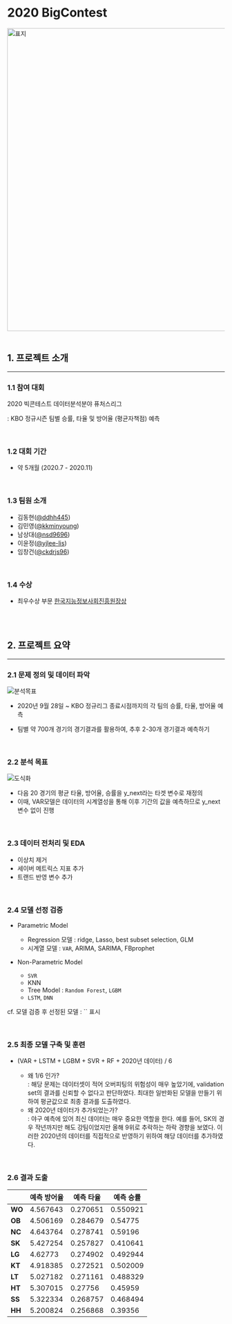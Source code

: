 # **2020 BigContest**
<img width="702" alt="표지" src="https://user-images.githubusercontent.com/61506233/94525753-83281680-026f-11eb-8f1b-043e5d73d01f.png">

<br/>
<br/>

## **1. 프로젝트 소개**
------------------------------------
### **1.1 참여 대회**
2020 빅콘테스트 데이터분석분야 퓨처스리그 

: KBO 정규시즌 팀별 승률, 타율 및 방어율 (평균자책점) 예측

<br/>


### **1.2 대회 기간**
- 약 5개월 (2020.7 - 2020.11)

<br/>

### **1.3 팀원 소개** 
- 김동현([@ddhh445](https://github.com/ddhh445))
- 김민영([@kkminyoung](https://github.com/kkminyoung))
- 남상대([@nsd9696](https://github.com/nsd9696))
- 이윤정([@yjlee-lis](https://github.com/yjlee-lis))
- 임창건([@ckdrjs96](https://github.com/ckdrjs96))   

<br/>


### **1.4 수상** 
- 최우수상 부문 [한국지능정보사회진흥원장상](https://www.bigcontest.or.kr/introduce/history2020.php) 

<br/>
<br/>



## **2. 프로젝트 요약**
-------------------------------------------------------------
### **2.1 문제 정의 및 데이터 파악**
![분석목표](https://user-images.githubusercontent.com/68377953/128633700-f6dacfa3-bc91-43c4-9938-d02221ce586e.PNG)

- 2020년 9월 28일 ~ KBO 정규리그 종료시점까지의 각 팀의 승률, 타율, 방어율 예측 

- 팀별 약 700개 경기의 경기결과를 활용하여, 추후 2-30개 경기결과 예측하기 

<br/>






### **2.2 분석 목표**

![도식화](https://user-images.githubusercontent.com/68377953/128633772-5e55666c-f59f-4f2a-a8e3-f96e0cdb6787.PNG)

- 다음 20 경기의 평균 타율, 방어율, 승률을 y_next라는 타겟 변수로 재정의   
- 이때, VAR모델은 데이터의 시계열성을 통해 이후 기간의 값을 예측하므로 y_next 변수 없이 진행

<br/>






### **2.3 데이터 전처리 및 EDA**
- 이상치 제거
- 세이버 메트릭스 지표 추가
- 트랜드 반영 변수 추가


<br/>


### **2.4 모델 선정 검증**
- Parametric Model
    * Regression 모델 : ridge, Lasso, best subset selection, GLM
    * 시계열 모델 : `VAR`, ARIMA, SARIMA, FBprophet

- Non-Parametric Model
    * `SVR`
    * KNN
    * Tree Model : `Random Forest`, `LGBM`
    * `LSTM`, `DNN`      

cf. 모델 검증 후 선정된 모델 :  `` 표시 

<br/>



### **2.5 최종 모델 구축 및 훈련**
- (VAR + LSTM + LGBM + SVR + RF + 2020년 데이터) / 6

    * 왜 1/6 인가?   
    : 해당 문제는 데이터셋이 적어 오버피팅의 위험성이 매우 높았기에, validation set의 결과를 신뢰할 수 없다고 판단하였다. 최대한 일반화된 모델을 만들기 위하여 평균값으로 최종 결과를 도출하였다.
    * 왜 2020년 데이터가 추가되었는가?  
    : 야구 예측에 있어 최신 데이터는 매우 중요한 역할을 한다. 예를 들어, SK의 경우 작년까지만 해도 강팀이었지만 올해 9위로 추락하는 하락 경향을 보였다. 이러한 2020년의 데이터를 직접적으로 반영하기 위하여 해당 데이터를 추가하였다. 

<br/>



### **2.6 결과 도출** 
|     |예측 방어율|예측 타율|예측 승률|
|------|---|---|---|
|**WO**|4.567643 |0.270651|0.550921|
|**OB**|4.506169 |0.284679|0.54775|
|**NC**|4.643764|0.278741|0.59196|
|**SK**|5.427254|0.257827|0.410641|
|**LG**|4.62773|0.274902|0.492944|
|**KT**|4.918385|0.272521|0.502009|
|**LT**|5.027182 |0.271161|0.488329|
|**HT**|5.307015|0.27756|0.45959|
|**SS**|5.322334|0.268757|0.468494|
|**HH**|5.200824|0.256868|0.39356|

